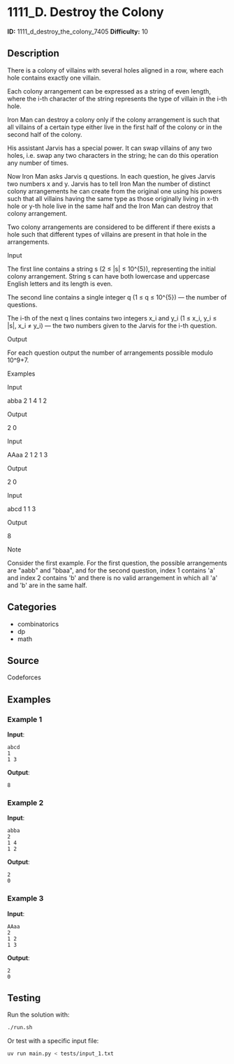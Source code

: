 # 1111_D. Destroy the Colony

**ID:** 1111_d_destroy_the_colony_7405
**Difficulty:** 10

## Description

There is a colony of villains with several holes aligned in a row, where each hole contains exactly one villain.

Each colony arrangement can be expressed as a string of even length, where the i-th character of the string represents the type of villain in the i-th hole. 

Iron Man can destroy a colony only if the colony arrangement is such that all villains of a certain type either live in the first half of the colony or in the second half of the colony.

His assistant Jarvis has a special power. It can swap villains of any two holes, i.e. swap any two characters in the string; he can do this operation any number of times.

Now Iron Man asks Jarvis q questions. In each question, he gives Jarvis two numbers x and y. Jarvis has to tell Iron Man the number of distinct colony arrangements he can create from the original one using his powers such that all villains having the same type as those originally living in x-th hole or y-th hole live in the same half and the Iron Man can destroy that colony arrangement.

Two colony arrangements are considered to be different if there exists a hole such that different types of villains are present in that hole in the arrangements.

Input

The first line contains a string s (2 ≤ |s| ≤ 10^{5}), representing the initial colony arrangement. String s can have both lowercase and uppercase English letters and its length is even.

The second line contains a single integer q (1 ≤ q ≤ 10^{5}) — the number of questions.

The i-th of the next q lines contains two integers x_i and y_i (1 ≤ x_i, y_i ≤ |s|, x_i ≠ y_i) — the two numbers given to the Jarvis for the i-th question.

Output

For each question output the number of arrangements possible modulo 10^9+7.

Examples

Input


abba
2
1 4
1 2


Output


2
0


Input


AAaa
2
1 2
1 3


Output


2
0


Input


abcd
1
1 3


Output


8

Note

Consider the first example. For the first question, the possible arrangements are "aabb" and "bbaa", and for the second question, index 1 contains 'a' and index 2 contains 'b' and there is no valid arrangement in which all 'a' and 'b' are in the same half.

## Categories

- combinatorics
- dp
- math

## Source

Codeforces

## Examples

### Example 1

**Input**:
```
abcd
1
1 3
```

**Output**:
```
8
```

### Example 2

**Input**:
```
abba
2
1 4
1 2
```

**Output**:
```
2
0
```

### Example 3

**Input**:
```
AAaa
2
1 2
1 3
```

**Output**:
```
2
0
```


## Testing

Run the solution with:

```bash
./run.sh
```

Or test with a specific input file:

```bash
uv run main.py < tests/input_1.txt
```
